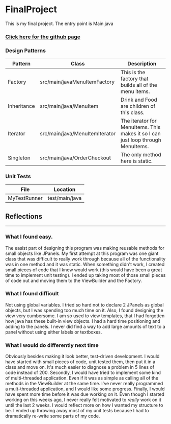 # FinalProject
This is my final project.
The entry point is Main.java

### [Click here for the github page](https://github.com/pecuniam1/FinalProject)

### Design Patterns
| Pattern | Class | Description |
| --------- | -------- | ------------|
| Factory | src/main/javaMenuItemFactory | This is the factory that builds all of the menu items. |
| Inheritance | src/main/java/MenuItem | Drink and Food are children of this class. |
| Iterator | src/main/java/MenuItemIterator | The iterator for MenuItems. This makes it so I can just loop through MenuItems. |
| Singleton | src/main/java/OrderCheckout | The only method here is static. |

### Unit Tests
| File | Location |
| ---- | -------- |
| MyTestRunner | test/main/java

## Reflections
---
### **What I found easy.**
The easist part of designing this program was making reusable methods for small objects like JPanels. My first attempt at this program was one giant class that was difficult to really work through because all of the functionality was in one method and it was static. When something didn't work, I created small pieces of code that I knew would work (this would have been a great time to implement unit testing). I ended up taking most of those small pieces of code out and moving them to the ViewBuilder and the Factory.
### **What I found difficult**
Not using global variables. I tried so hard not to declare 2 JPanels as global objects, but I was spending too much time on it. Also, I found designing the view very cumbersome. I am so used to view templates, that I had forgotten how java has these built-in view objects. I had a hard time positioning and adding to the panels. I never did find a way to add large amounts of text to a panel without using either labels or textboxes.
### **What I would do differently next time**
Obviously besides making it look better, test-driven development. I would have started with small pieces of code, unit tested them, then put it in a class and move on. It\'s much easier to diagnose a problem in 5 lines of code instead of 200. Secondly, I would have tried to implement some kind of multi-threaded application. Even if it was as simple as calling all of the methods in the ViewBuilder at the same time. I\'ve never really programmed a mult-threaded application, and I would like some progress. Finally, I would have spent more time before it was due working on it. Even though I started working on this weeks ago, I never really felt motivated to *really* work on it until the last 2 weeks. I would reflect more on how I wanted my structure to be. I ended up throwing away most of my unit tests because I had to dramatically re-write some parts of my code.